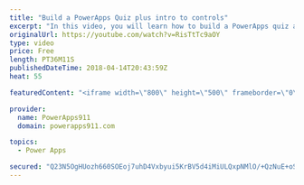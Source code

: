 ```yaml
---
title: "Build a PowerApps Quiz plus intro to controls"
excerpt: "In this video, you will learn how to build a PowerApps quiz and in the process get introduced to several controls, the Switch Function and some app building tips. A little bit for everyone.   Topics covered:  • Building a quiz with a calculated score  • Toggle Control  • Radio Control  • Date Picker"
originalUrl: https://youtube.com/watch?v=RisTtTc9aOY
type: video
price: Free
length: PT36M11S
publishedDateTime: 2018-04-14T20:43:59Z
heat: 55

featuredContent: "<iframe width=\"800\" height=\"500\" frameborder=\"0\" src=\"https://www.youtube.com/embed/RisTtTc9aOY\" allow=\"accelerometer; autoplay; encrypted-media; gyroscope; picture-in-picture\" allowfullscreen></iframe>"

provider:
  name: PowerApps911
  domain: powerapps911.com

topics:
  - Power Apps

secured: "Q23N5OgHUozh660SOEoj7uhD4Vxbyui5KrBV5d4iMiULQxpNMlO/+QzNuE+oScfzKn+Vnb5yK6i6GzVzIrocA4JOjoU1zmsYdZuumPLxQZNsS42FREi5IFXIJ50xLOwcQ6o7y9aP6BqQBc22EzUIAhxQIBRWcbg38irn+8iAlfTvXOU8TulxN5pgHUZS7M/53uct4AxeTH4cUx4dlWbMOCMpOCFIJo78Wc4fJhOTVH54kpP4kd1RhbLYEvsagGTSR32V9NRqThnB/6nh9zpRV9kTy+Ek3jwPwsfGi2UtDjHewiMHhuu0EPKxaz6r01wLxTjsk9PM3O0u/VIiuMYA2xk2u0zbtZfbGyL91IF+E0TjAkLMvYadvMrcHDB5W0mfvNDphah8Es+YOrouQJQI/g==;7z7Y4EZpFcx+XMhGMAFvog=="
---
```


